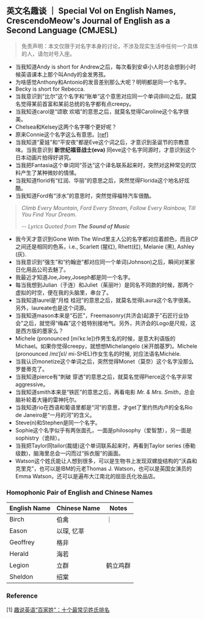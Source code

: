 ## 英文名趣谈 ｜ Special Vol on English Names, CrescendoMeow's Journal of English as a Second Language (CMJESL)

> 免责声明：本文仅限于对名字本身的讨论，不涉及现实生活中任何一个具体的人，请勿对号入座。


- 当我知道Andy is short for Andrew之后，每次看到安卓小人时总会想到小时候英语课本上那个叫Andy的金发男孩。
- 为啥感觉Anthony和Antonio的发音差别那么大呢？明明都是同一个名字。
- Becky is short for Rebecca.
- 当我意识到“比尔”这个名字和“账单”这个意思对应同一个单词(Bill)之后，就莫名觉得某前首富和某前总统的名字都有点creepy。
- 当我知道carol是“颂歌 欢唱”的意思之后，就莫名觉得Caroline这个名字很美。
- Chelsea和Kelsey这两个名字哪个更好呢？
- 原来Connie这个名字这么有意思。[[ref]](https://www.nytimes.com/interactive/2023/05/11/opinion/connie-chung-named-after-cn.html)
- 当我知道“夏娃”和“平安夜”都是Eve这个词之后，才意识到圣诞节的宗教意味。当我意识到 **新世纪福音战士(eva)** 同eve这个名字同源时，才意识到这个日本动画片拍得好讲究。
- 当我把Fantasia这个单词同“芬达”这个译名联系起来时，突然对这种常见的饮料产生了某种微妙的情愫。
- 当我知道florid有“红润、华丽”的意思之后，突然觉得Florida这个地名好炫酷。
- 当我知道Ford有“涉水”的意思时，突然觉得福特汽车很酷。

> *Climb Every Mountain, Ford Every Stream, Follow Every Rainbow, Till You Find Your Dream.*
> 
> -- *Lyrics Quoted from* ***The Sound of Music***

- 我今天才意识到Gone With The Wind里主人公的名字都对应着颜色，而且CP之间还是相同的色系，i.e., Scarlett (猩红), Rhett(红), Melanie (黑), Ashley (灰).
- 当我意识到“强生”和“约翰逊”都对应同一个单词(Johnson)之后，瞬间对某家日化用品公司去魅了。
- 我最近才知道Joe,Joey,Joseph都是同一个名字。
- 每当我想到Julian（于连）和Juliet（茱丽叶）是同名不同款的时候，那两个虚拟的时空，便在我的头脑里，串台了。
- 当我知道laurel是“月桂 桂冠”的意思之后，就莫名觉得Laura这个名字很美。另外，laureate也是这个词源。
- 当我知道mason本来是“石匠”，Freemasonry(共济会)起源于"石匠行业协会"之后，就觉得“梅森”这个姓特别接地气。另外，共济会的Logo是尺规，这是西方版的墨家么？
- Michele (pronounced [miˈkɛːle])作男生名的时候，是意大利语版的Michael。如果你觉得creepy，就想想Michelangelo (米开朗基罗)。Michele (pronounced /mɪˈʃɛl/ mi-SHEL)作女生名的时候, 对应法语名Michèle.
- 当我认识monetize这个单词之后，突然觉得Monet（莫奈）这个名字没那么罗曼蒂克了。
- 当我知道pierce有“刺破 穿透”的意思之后，就莫名觉得Pierce这个名字非常aggressive。
- 当我知道smith本来是“铁匠”的意思之后，再看电影 *Mr. & Mrs. Smith*，总会脑补轮着大锤的雷神托尔。
- 当我知道rio在西语和葡语里都是“河”的意思，才get了里约热内卢的全名Rio de Janeiro是“一月的河”的含义。
- Steve(n)和Stephen是同一个名字。
- Sophie这个名字似乎有两张面孔，一面是philosophy（爱智慧），另一面是sophistry（诡辩）。
- 当我把Taylor同tailor(裁缝)这个单词联系起来时，再看到Taylor series (泰勒级数)，脑海里总会一闪而过“拆衣服”的画面。
- Watson这个姓氏能让人想到很多，可以是生物书上发现双螺旋结构的“沃森和克里克”，也可以是IBM的元老Thomas J. Watson，也可以是英国女演员的Emma Watson，还可以是遍布大江南北的屈臣氏化妆品店。

### Homophonic Pair of English and Chinese Names
| English Name 	| Chinese Name 	| Notes 	|
|--------------	|--------------	|-------	|
| Birch        	| 伯禽           |       ｜
| Eason        	| 以琛, 忆莘       |       	|
| Geoffrey      | 格非           |       	|
| Herald        | 海若           |       	|
| Legion        | 立群           | 鹤立鸡群 |
| Sheldon       | 绍棠           |       	|

### Reference
[1] [趣说英语“百家姓”：十个最常见姓氏排名](https://www.sohu.com/a/510580246_121124393)
